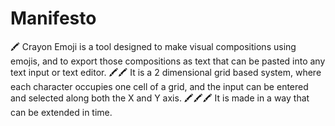 # Manifesto
🖍
Crayon Emoji is a tool designed to make visual compositions using emojis, and to export those compositions as text that can be pasted into any text input or text editor. 
🖍🖍
It is a 2 dimensional grid based system, where each character occupies one cell of a grid, and the input can be entered and selected along both the X and Y axis. 
🖍🖍🖍
It is made in a way that can be extended in time.
